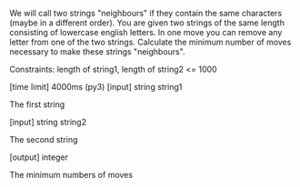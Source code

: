 We will call two strings "neighbours" if they contain the same characters (maybe in a different order). You are given two strings of the same length consisting of lowercase english letters. In one move you can remove any letter from one of the two strings. Calculate the minimum number of moves necessary to make these strings "neighbours".

Constraints: length of string1, length of string2 <= 1000

[time limit] 4000ms (py3)
[input] string string1

The first string

[input] string string2

The second string

[output] integer

The minimum numbers of moves